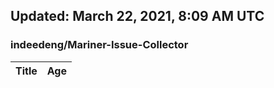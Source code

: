## Updated: March 22, 2021, 8:09 AM UTC


### indeedeng/Mariner-Issue-Collector
|**Title**|**Age**|
|:----|:----|